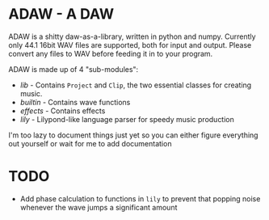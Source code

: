 # ADAW - A DAW

ADAW is a shitty daw-as-a-library, written in python and numpy.
Currently only 44.1 16bit WAV files are supported, both for input and output. Please convert any files to WAV before feeding it in to your program.

ADAW is made up of 4 "sub-modules":
- *lib* - Contains `Project` and `Clip`, the two essential classes for creating music.
- *builtin* - Contains wave functions
- *effects* - Contains effects
- *lily* - Lilypond-like language parser for speedy music production

I'm too lazy to document things just yet so you can either figure everything out yourself or wait for me to add documentation

# TODO

- Add phase calculation to functions in `lily` to prevent that popping noise whenever the wave jumps a significant amount
